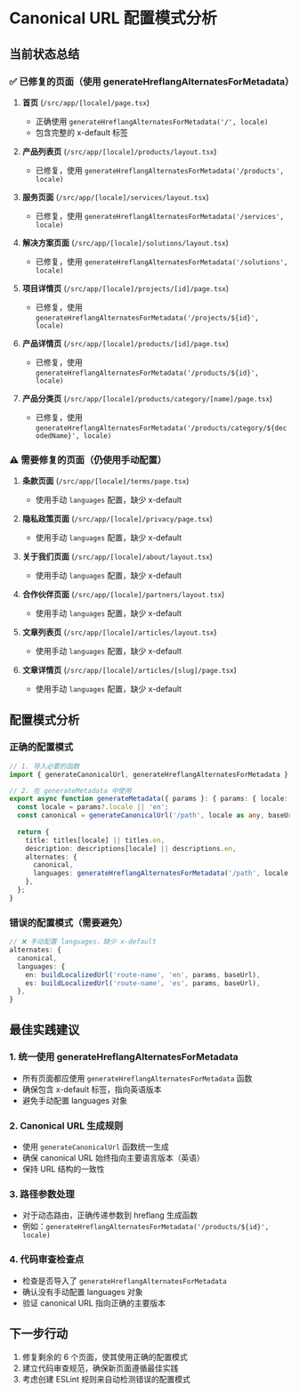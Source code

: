 # Canonical URL 配置模式分析

## 当前状态总结

### ✅ 已修复的页面（使用 generateHreflangAlternatesForMetadata）
1. **首页** (`/src/app/[locale]/page.tsx`)
   - 正确使用 `generateHreflangAlternatesForMetadata('/', locale)`
   - 包含完整的 x-default 标签

2. **产品列表页** (`/src/app/[locale]/products/layout.tsx`)
   - 已修复，使用 `generateHreflangAlternatesForMetadata('/products', locale)`

3. **服务页面** (`/src/app/[locale]/services/layout.tsx`)
   - 已修复，使用 `generateHreflangAlternatesForMetadata('/services', locale)`

4. **解决方案页面** (`/src/app/[locale]/solutions/layout.tsx`)
   - 已修复，使用 `generateHreflangAlternatesForMetadata('/solutions', locale)`

5. **项目详情页** (`/src/app/[locale]/projects/[id]/page.tsx`)
   - 已修复，使用 `generateHreflangAlternatesForMetadata('/projects/${id}', locale)`

6. **产品详情页** (`/src/app/[locale]/products/[id]/page.tsx`)
   - 已修复，使用 `generateHreflangAlternatesForMetadata('/products/${id}', locale)`

7. **产品分类页** (`/src/app/[locale]/products/category/[name]/page.tsx`)
   - 已修复，使用 `generateHreflangAlternatesForMetadata('/products/category/${decodedName}', locale)`

### ⚠️ 需要修复的页面（仍使用手动配置）
1. **条款页面** (`/src/app/[locale]/terms/page.tsx`)
   - 使用手动 `languages` 配置，缺少 x-default

2. **隐私政策页面** (`/src/app/[locale]/privacy/page.tsx`)
   - 使用手动 `languages` 配置，缺少 x-default

3. **关于我们页面** (`/src/app/[locale]/about/layout.tsx`)
   - 使用手动 `languages` 配置，缺少 x-default

4. **合作伙伴页面** (`/src/app/[locale]/partners/layout.tsx`)
   - 使用手动 `languages` 配置，缺少 x-default

5. **文章列表页** (`/src/app/[locale]/articles/layout.tsx`)
   - 使用手动 `languages` 配置，缺少 x-default

6. **文章详情页** (`/src/app/[locale]/articles/[slug]/page.tsx`)
   - 使用手动 `languages` 配置，缺少 x-default

## 配置模式分析

### 正确的配置模式
```typescript
// 1. 导入必要的函数
import { generateCanonicalUrl, generateHreflangAlternatesForMetadata } from '@/lib/seo';

// 2. 在 generateMetadata 中使用
export async function generateMetadata({ params }: { params: { locale: string } }): Promise<Metadata> {
  const locale = params?.locale || 'en';
  const canonical = generateCanonicalUrl('/path', locale as any, baseUrl);
  
  return {
    title: titles[locale] || titles.en,
    description: descriptions[locale] || descriptions.en,
    alternates: {
      canonical,
      languages: generateHreflangAlternatesForMetadata('/path', locale as any),
    },
  };
}
```

### 错误的配置模式（需要避免）
```typescript
// ❌ 手动配置 languages，缺少 x-default
alternates: {
  canonical,
  languages: {
    en: buildLocalizedUrl('route-name', 'en', params, baseUrl),
    es: buildLocalizedUrl('route-name', 'es', params, baseUrl),
  },
}
```

## 最佳实践建议

### 1. 统一使用 generateHreflangAlternatesForMetadata
- 所有页面都应使用 `generateHreflangAlternatesForMetadata` 函数
- 确保包含 x-default 标签，指向英语版本
- 避免手动配置 languages 对象

### 2. Canonical URL 生成规则
- 使用 `generateCanonicalUrl` 函数统一生成
- 确保 canonical URL 始终指向主要语言版本（英语）
- 保持 URL 结构的一致性

### 3. 路径参数处理
- 对于动态路由，正确传递参数到 hreflang 生成函数
- 例如：`generateHreflangAlternatesForMetadata('/products/${id}', locale)`

### 4. 代码审查检查点
- 检查是否导入了 `generateHreflangAlternatesForMetadata`
- 确认没有手动配置 languages 对象
- 验证 canonical URL 指向正确的主要版本

## 下一步行动
1. 修复剩余的 6 个页面，使其使用正确的配置模式
2. 建立代码审查规范，确保新页面遵循最佳实践
3. 考虑创建 ESLint 规则来自动检测错误的配置模式